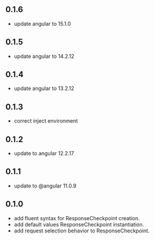 ## 0.1.6

- update angular to 15.1.0

## 0.1.5

- update angular to 14.2.12

## 0.1.4

- update angular to 13.2.12

## 0.1.3

- correct inject environment

## 0.1.2

- update to angular 12.2.17

## 0.1.1

- update to @angular 11.0.9

## 0.1.0

- add fluent syntax for ResponseCheckpoint creation.
- add default values ResponseCheckpoint instantiation.
- add request selection behavior to ResponseCheckpoint.
